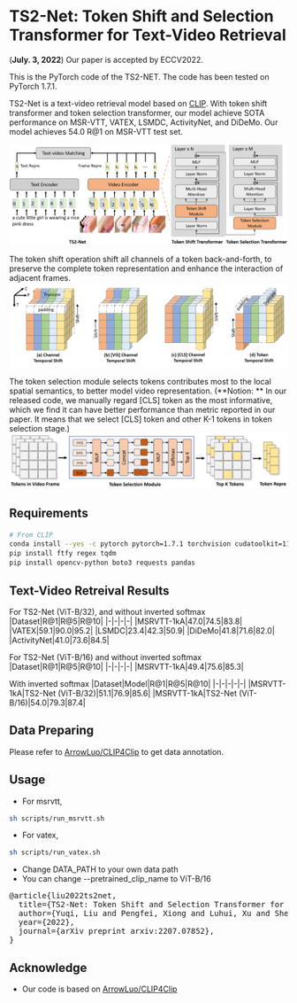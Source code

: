 # TS2-Net: Token Shift and Selection Transformer for Text-Video Retrieval

(**July. 3, 2022**) Our paper is accepted by ECCV2022.

This is the PyTorch code of the TS2-NET. The code has been tested on PyTorch 1.7.1.

TS2-Net is a text-video retrieval model based on [CLIP](https://github.com/openai/CLIP). With token shift transformer and token selection transformer, our model achieve SOTA performance on MSR-VTT, VATEX, LSMDC, ActivityNet, and DiDeMo. Our model achieves 54.0 R@1 on MSR-VTT test set.

![ts2_net](pics/framework.png)

The token shift operation shift all channels of a token back-and-forth, to preserve the complete token representation and enhance the interaction of adjacent frames.
![tokenshift](pics/tokenshift.png)

The token selection module selects tokens contributes most to the local spatial semantics, to better model video representation. (**Notion: ** In our released code, we manually regard [CLS] token as the most informative, which we find it can have better performance than metric reported in our paper. It means that we select [CLS] token and other K-1 tokens in token selection stage.)
![tokenselect](pics/token_selection.png)
## Requirements
```sh
# From CLIP
conda install --yes -c pytorch pytorch=1.7.1 torchvision cudatoolkit=11.0
pip install ftfy regex tqdm
pip install opencv-python boto3 requests pandas
```

## Text-Video Retreival Results

For TS2-Net (ViT-B/32), and without inverted softmax
|Dataset|R@1|R@5|R@10|
|-|-|-|-|
|MSRVTT-1kA|47.0|74.5|83.8|
|VATEX|59.1|90.0|95.2|
|LSMDC|23.4|42.3|50.9|
|DiDeMo|41.8|71.6|82.0|
|ActivityNet|41.0|73.6|84.5|

For TS2-Net (ViT-B/16) and without inverted softmax
|Dataset|R@1|R@5|R@10|
|-|-|-|-|
|MSRVTT-1kA|49.4|75.6|85.3|

With inverted softmax
|Dataset|Model|R@1|R@5|R@10|
|-|-|-|-|-|
|MSRVTT-1kA|TS2-Net (ViT-B/32)|51.1|76.9|85.6|
|MSRVTT-1kA|TS2-Net (ViT-B/16)|54.0|79.3|87.4|

## Data Preparing 

Please refer to [ArrowLuo/CLIP4Clip](https://github.com/ArrowLuo/CLIP4Clip) to get data annotation.

## Usage
* For msrvtt, 
```sh
sh scripts/run_msrvtt.sh
```
* For vatex,
```sh
sh scripts/run_vatex.sh
``` 
* Change DATA_PATH to your own data path
* You can change --pretrained_clip_name to ViT-B/16

<!-- ### Citation
If you find this code to be useful for your research, please consider citing.
<pre>
@inproceedings{liu2022ts2net,
      title={TS2-Net: Token Shift and Selection Transformer for Text-Video Retrieval}, 
      author={Yuqi, Liu and Pengfei, Xiong and Luhui, Xu and Shengming, Cao and Qin, Jin},
      year={2022},
      booktitle={Proceedings of the European Conference on Computer Vision (ECCV)},
}-->
<pre>
@article{liu2022ts2net,
  title={TS2-Net: Token Shift and Selection Transformer for Text-Video Retrieval},
  author={Yuqi, Liu and Pengfei, Xiong and Luhui, Xu and Shengming, Cao and Qin, Jin},
  year={2022},
  journal={arXiv preprint arxiv:2207.07852},
}
</pre> 

## Acknowledge
* Our code is based on [ArrowLuo/CLIP4Clip](https://github.com/ArrowLuo/CLIP4Clip)
